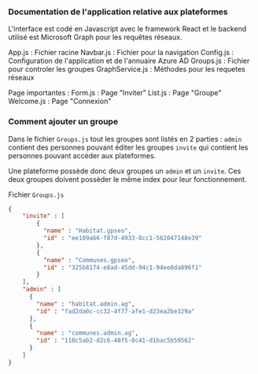 ### Documentation de l'application relative aux plateformes

L'interface est codé en Javascript avec le framework React et le backend utilisé est Microsoft Graph pour les requêtes réseaux.

App.js : Fichier racine
Navbar.js : Fichier pour la navigation
Config.js : Configuration de l'application et de l'annuaire Azure AD
Groups.js : Fichier pour controler les groupes
GraphService.js : Méthodes pour les requetes réseaux

Page importantes :
Form.js : Page "Inviter"
List.js : Page "Groupe"
Welcome.js : Page "Connexion"



### Comment ajouter un groupe

Dans le fichier `Groups.js` tout les groupes sont listés en 2 parties :
`admin` contient des personnes pouvant éditer les groupes `invite` qui contient les personnes pouvant accéder aux plateformes.

Une plateforme possède donc deux groupes un `admin` et un `invite`. Ces deux groupes doivent possèder le même index pour leur fonctionnement.

Fichier `Groups.js`
```json
{
    "invite" : [
        {
          "name" : "Habitat.gpseo",
          "id" : "ee109a66-f87d-4933-8cc1-562047148e39"
        },
        {
          "name" : "Communes.gpseo",
          "id" : "325b8174-e8ad-45dd-94c1-94ee8da896f1"
        }
    ],
    "admin" : [
      {
        "name" : "habitat.admin.ag",
        "id" : "fad2da0c-cc32-4f77-afe1-d23ea2be329a"
      },
      {
        "name" : "communes.admin.ag",
        "id" : "110c5ab2-d2c6-48f5-8c41-d1bac5b59562"
      }
    ]
}
```
